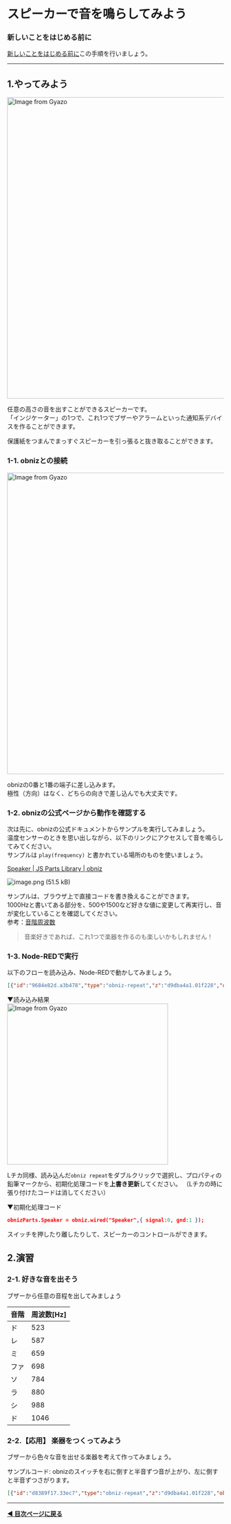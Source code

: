 # スピーカーで音を鳴らしてみよう


### **新しいことをはじめる前に**  

[新しいことをはじめる前に](../before-start.md)この手順を行いましょう。

---

## 1.やってみよう

<a href="https://gyazo.com/c39a8d243cc56f5e5e788bcc05a68d57"><img src="https://i.gyazo.com/c39a8d243cc56f5e5e788bcc05a68d57.jpg" alt="Image from Gyazo" width="700"/></a>

任意の高さの音を出すことができるスピーカーです。  
「インジケーター」の1つで、これ1つでブザーやアラームといった通知系デバイスを作ることができます。

保護紙をつまんでまっすぐスピーカーを引っ張ると抜き取ることができます。  

### 1-1. obnizとの接続

<a href="https://i.gyazo.com/76644dcdab7a2bc2b5b7a0149a2667cf"><img src="https://i.gyazo.com/76644dcdab7a2bc2b5b7a0149a2667cf.jpg" alt="Image from Gyazo" width="700"/></a>

obnizの0番と1番の端子に差し込みます。  
極性（方向）はなく、どちらの向きで差し込んでも大丈夫です。

### 1-2. obnizの公式ページから動作を確認する

次は先に、obnizの公式ドキュメントからサンプルを実行してみましょう。  
温度センサーのときを思い出しながら、以下のリンクにアクセスして音を鳴らしてみてください。  
サンプルは `play(frequency)` と書かれている場所のものを使いましょう。

[Speaker | JS Parts Library | obniz](https://docs.obniz.com/ja/sdk/parts/Speaker/README.md)

![image.png (51.5 kB)](https://img.esa.io/uploads/production/attachments/3062/2019/06/20/8131/3641c01c-67aa-4150-8074-b4c949fd16c7.png)

サンプルは、ブラウザ上で直接コードを書き換えることができます。  
1000Hzと書いてある部分を、500や1500など好きな値に変更して再実行し、音が変化していることを確認してください。  
参考：[音階周波数](https://tomari.org/main/java/oto.html)

> 音楽好きであれば、これ1つで楽器を作るのも楽しいかもしれません！

### 1-3. Node-REDで実行

以下のフローを読み込み、Node-REDで動かしてみましょう。


```json
[{"id":"9684e82d.a3b478","type":"obniz-repeat","z":"d9dba4a1.01f228","obniz":"","name":"","interval":"100","code":"msg.payload = await obniz.switch.getWait();\n\nif (msg.payload === 'push') {\n    // 押されたとき\n    obniz.display.clear(); // 画面を消去\n    obniz.display.print('beep!');  // beep! と画面に表示\n    obnizParts.Speaker.play(1000); // 1000Hz で音を鳴らす\n} else {\n    // 何も押していない\n    obniz.display.clear(); // 画面を消去\n    obniz.display.print('silent');  // silent と画面に表示\n    obnizParts.Speaker.stop(); // 音をとめる\n}\n\nreturn msg;","x":270,"y":280,"wires":[["f8e3da0b.78b968"]]},{"id":"f8e3da0b.78b968","type":"debug","z":"d9dba4a1.01f228","name":"","active":true,"tosidebar":true,"console":false,"tostatus":false,"complete":"false","statusVal":"","statusType":"auto","x":470,"y":280,"wires":[]}]
```
▼読み込み結果  
<a href="https://gyazo.com/c5e4d78c48e149bd3c50c56423a76289"><img src="https://gyazo.com/c5e4d78c48e149bd3c50c56423a76289.png" alt="Image from Gyazo" width="374"/></a>  


Lチカ同様、読み込んだ`obniz repeat`をダブルクリックで選択し、プロパティの鉛筆マークから、初期化処理コードを**上書き更新**してください。
（Lチカの時に張り付けたコードは消してください）

▼初期化処理コード
```json
obnizParts.Speaker = obniz.wired("Speaker",{ signal:0, gnd:1 });
```

スイッチを押したり離したりして、スピーカーのコントロールができます。


## 2.演習

### 2-1. 好きな音を出そう

ブザーから任意の音程を出してみましょう

| 音階 | 周波数[Hz] |
| ---- | ---------- |
| ド   | 523        |
| レ   | 587        |
| ミ   | 659        |
| ファ | 698        |
| ソ   | 784        |
| ラ   | 880        |
| シ   | 988        |
| ド   | 1046       |


### 2-2.【応用】 楽器をつくってみよう

ブザーから色々な音を出せる楽器を考えて作ってみましょう。


サンプルコード: obnizのスイッチを右に倒すと半音ずつ音が上がり、左に倒すと半音ずつさがります。
```json
[{"id":"d8389f17.33ec7","type":"obniz-repeat","z":"d9dba4a1.01f228","obniz":"","name":"","interval":"100","code":"msg.payload = await obniz.switch.getWait();\n\nlet freq = context.get('freq')||523; // 周波数用のコンテキストを参照（無ければ初期化）\nlet note_number = context.get('note')||72; // MIDIノート番号// ノート番号用のコンテキストを参照（無ければ初期化）\n\nobniz.display.clear(); // 画面を消去\n\nif (msg.payload === 'push') {\n // スイッチが押されている状態\n obnizParts.Speaker.play(freq); // 音を鳴らす\n} else if (msg.payload === 'right') {\n // 右にスイッチを倒したとき\n if (note_number < 127) note_number++; // ノート番号+1\n freq = Math.round(440 * (2 ** ((note_number - 69) / 12))); // 周波数を再計算\n} else if (msg.payload === 'left') {\n // 左にスイッチを倒したとき\n if (note_number > 0) note_number--; // ノート番号-1\n freq = Math.round(440 * (2 ** ((note_number - 69) / 12))); // 周波数を再計算\n} else {\n // スイッチが押されていない状態\n obnizParts.Speaker.stop(); // 音を停止する\n}\ncontext.set('freq',freq);//現在の周波数をコンテキストへ保存\ncontext.set('note',note_number);//現在のノート番号をコンテキストへ保存\nobniz.display.print(freq); // 現在の周波数を表示\n\nreturn msg;","x":270,"y":280,"wires":[["4855899b.7e8ee8"]]},{"id":"4855899b.7e8ee8","type":"debug","z":"d9dba4a1.01f228","name":"","active":true,"tosidebar":true,"console":false,"tostatus":false,"complete":"false","statusVal":"","statusType":"auto","x":450,"y":280,"wires":[]}]
```


---

**[◀ 目次ページに戻る](../readme.md)**